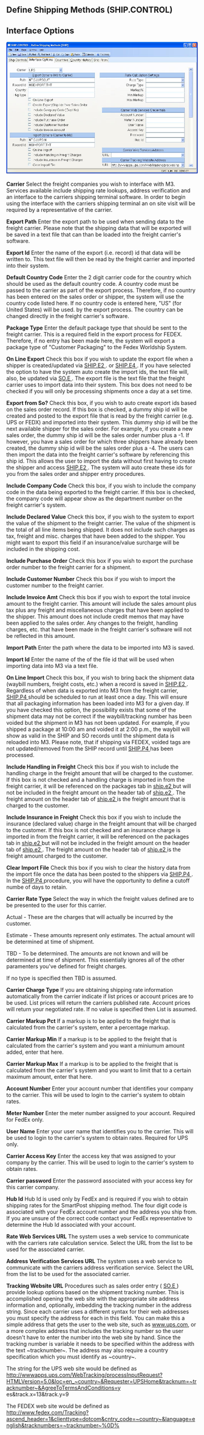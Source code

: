 ##  Define Shipping Methods (SHIP.CONTROL)

<PageHeader />

##  Interface Options

![](./SHIP-CONTROL-2.jpg)

**Carrier** Select the freight companies you wish to interface with M3.
Services available include shipping rate lookups, address verification and an
interface to the carriers shipping terminal software. In order to begin using
the interface with the carriers shipping terminal an on site visit will be
required by a representative of the carrier.  
  
**Export Path** Enter the export path to be used when sending data to the
freight carrier. Please note that the shipping data that will be exported will
be saved in a text file that can than be loaded into the freight carrier's
software.  
  
**Export Id** Enter the name of the export (i.e. record) id that data will be
written to. This text file will then be read by the freight carrier and
imported into their system.  
  
**Default Country Code** Enter the 2 digit carrier code for the country which
should be used as the default country code. A country code must be passed to
the carrier as part of the export process. Therefore, if no country has been
entered on the sales order or shipper, the system will use the country code
listed here. If no country code is entered here, "US" (for United States) will
be used. by the export process. The country can be changed directly in the
freight carrier's software.  
  
**Package Type** Enter the default package type that should be sent to the
freight carrier. This is a required field in the export process for FEDEX.
Therefore, if no entry has been made here, the system will export a package
type of "Customer Packaging" to the Fedex Worldship System.  
  
**On Line Export** Check this box if you wish to update the export file when a shipper is created/updated via [ SHIP.E2 ](SHIP-E2/README.md) . or [ SHIP.E4 ](SHIP-E4/README.md) . If you have selected the option to have the system auto create the import ids, the text file will, also, be updated via [ SO.E ](../../SO-E/README.md) . The export file is the text file that the freight carrier uses to import data into their system. This box does not need to be checked if you will only be processing shipments once a day at a set time.   
  
**Export from So?** Check this box, if you wish to auto create export ids based on the sales order record. If this box is checked, a dummy ship id will be created and posted to the export file that is read by the freight carrier (e.g. UPS or FEDX) and imported into their system. This dummy ship id will be the next available shipper for the sales order. For example, if you create a new sales order, the dummy ship id will be the sales order number plus a -1. If however, you have a sales order for which three shippers have already been created, the dummy ship id will be the sales order plus a -4. The users can then import the data into the freight carrier's software by referencing this ship id. This allows the user to import the data without first having to create the shipper and access [ SHIP.E2 ](SHIP-E2/README.md) . The system will auto create these ids for you from the sales order and shipper entry procedures.   
  
**Include Company Code** Check this box, if you wish to include the company
code in the data being exported to the freight carrier. If this box is
checked, the company code will appear show as the department number on the
freight carrier's system.  
  
**Include Declared Value** Check this box, if you wish to the system to export
the value of the shipment to the freight carrier. The value of the shipment is
the total of all line items being shipped. It does not include such charges as
tax, freight and misc. charges that have been added to the shipper. You might
want to export this field if an insurance/value surcharge will be included in
the shipping cost.  
  
**Include Purchase Order** Check this box if you wish to export the purchase
order number to the freight carrier for a shipment.  
  
**Include Customer Number** Check this box if you wish to import the customer
number to the freight carrier.  
  
**Include Invoice Amt** Check this box if you wish to export the total invoice
amount to the freight carrier. This amount will include the sales amount plus
tax plus any freight and miscellaneous charges that have been applied to the
shipper. This amount does not include credit memos that may have been applied
to the sales order. Any changes to the freight, handling charges, etc. that
have been made in the freight carrier's software will not be reflected in this
amount.  
  
**Import Path** Enter the path where the data to be imported into M3 is saved.  
  
**Import Id** Enter the name of the of the file id that will be used when
importing data into M3 via a text file.  
  
**On Line Import** Check this box, if you wish to bring back the shipment data (waybill numbers, freight costs, etc.) when a record is saved in [ SHIP.E2 ](SHIP-E2/README.md) . Regardless of when data is exported into M3 from the freight carrier, [ SHIP.P4 ](SHIP-P4/README.md) should be scheduled to run at least once a day. This will ensure that all packaging information has been loaded into M3 for a given day. If you have checked this option, the possibility exists that some of the shipment data may not be correct if the waybill/tracking number has been voided but the shipment in M3 has not been updated. For example, if you shipped a package at 10:00 am and voided it at 2:00 p.m., the waybill will show as valid in the SHIP and SO records until the shipment data is reloaded into M3. Please note, that if shipping via FEDEX, voided tags are not updated/removed from the SHIP record until [ SHIP.P4 ](SHIP-P4/README.md) has been processed.   
  
**Include Handling in Freight** Check this box if you wish to include the handling charge in the freight amount that will be charged to the customer. If this box is not checked and a handling charge is imported in from the freight carrier, it will be referenced on the packages tab in [ ship.e2 ](../../../../duplicates/ship-e2/README.md) but will not be included in the freight amount on the header tab of [ ship.e2 ](../../../../duplicates/ship-e2/README.md) . The freight amount on the header tab of [ ship.e2 ](../../../../duplicates/ship-e2/README.md) is the freight amount that is charged to the customer.   
  
**Include Insurance in Freight** Check this box if you wish to include the insurance (declared value) charge in the freight amount that will be charged to the customer. If this box is not checked and an insurance charge is imported in from the freight carrier, it will be referenced on the packages tab in [ ship.e2 ](../../../../duplicates/ship-e2/README.md) but will not be included in the freight amount on the header tab of [ ship.e2 ](../../../../duplicates/ship-e2/README.md) . The freight amount on the header tab of [ ship.e2 ](../../../../duplicates/ship-e2/README.md) is the freight amount charged to the customer.   
  
**Clear Import File** Check this box if you wish to clear the history data from the import file once the data has been posted to the shippers via [ SHIP.P4 ](SHIP-P4/README.md) . In the [ SHIP.P4 ](SHIP-P4/README.md) procedure, you will have the opportunity to define a cutoff numbe of days to retain.   
  
**Carrier Rate Type** Select the way in which the freight values defined are
to be presented to the user for this carrier.  
  
Actual - These are the charges that will actually be incurred by the customer.  
  
Estimate - These amounts represent only estimates. The actual amount will be
determined at time of shipment.  
  
TBD - To be determined. The amounts are not known and will be determined at
time of shipment. This essentially ignores all of the other paramenters you've
defined for freight charges.  
  
If no type is specified then TBD is assumed.  
  
**Carrier Charge Type** If you are obtaining shipping rate information
automatically from the carrier indicate if list prices or account prices are
to be used. List prices will return the carriers published rate. Account
prices will return your negotiated rate. If no value is specified then List is
assumed.  
  
**Carrier Markup Pct** If a markup is to be applied to the freight that is
calculated from the carrier's system, enter a percentage markup.  
  
**Carrier Markup Min** If a markup is to be applied to the freight that is
calculated from the carrier's system and you want a miniumum amount added,
enter that here.  
  
**Carrier Markup Max** If a markup is to be applied to the freight that is
calculated from the carrier's system and you want to limit that to a certain
maximum amount, enter that here.  
  
**Account Number** Enter your account number that identifies your company to
the carrier. This will be used to login to the carrier's system to obtain
rates.  
  
**Meter Number** Enter the meter number assigned to your account. Required for
FedEx only.  
  
**User Name** Enter your user name that identifies you to the carrier. This
will be used to login to the carrier's system to obtain rates. Required for
UPS only.  
  
**Carrier Access Key** Enter the access key that was assigned to your company
by the carrier. This will be used to login to the carrier's system to obtain
rates.  
  
**Carrier password** Enter the password associated with your access key for
this carrier company.  
  
**Hub Id** Hub Id is used only by FedEx and is required if you wish to obtain
shipping rates for the SmartPost shipping method. The four digit code is
associated with your FedEx account number and the address you ship from. If
you are unsure of the correct code contact your FedEx representative to
determine the Hub Id associated with your account.  
  
**Rate Web Services URL** The system uses a web service to communicate with
the carriers rate calculation service. Select the URL from the list to be used
for the associated carrier.  
  
**Address Verification Services URL** The system uses a web service to
communicate with the carriers address verification service. Select the URL
from the list to be used for the associated carrier.  
  
**Tracking Website URL** Procedures such as sales order entry ( [ SO.E ](../../SO-E/README.md) ) provide lookup options based on the shipment tracking number. This is accomplished opening the web site with the appropriate site address information and, optionally, imbedding the tracking number in the address string. Since each carrier uses a different syntax for their web addresses you must specify the address for each in this field. You can make this a simple address that gets the user to the web site, such as www.ups.com, or a more complex address that includes the tracking number so the user doesn't have to enter the number into the web site by hand. Since the tracking number is variable it needs to be specified within the address with the text ~tracknumber~. The address may also require a country specification which you must identify as ~country~.   
  
The string for the UPS web site would be defined as
http://wwwapps.ups.com/WebTracking/processInputRequest?HTMLVersion=5.0&loc=en_~country~&Requester=UPSHome&tracknum=~tracknumber~&AgreeToTermsAndConditions=y  
es&track.x=13&track.y=9  
  
The FEDEX web site would be defined as  
http://www.fedex.com/Tracking?ascend_header=1&clienttype=dotcom&cntry_code=~country~&language=english&tracknumbers=~tracknumber~%0D%  
  
  
<badge text= "Version 8.10.57" vertical="middle" />

<PageFooter />